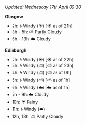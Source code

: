 *Updated: Wednesday 17th April 00:30*

**Glasgow**

* 2h: :cyclone: Windy (:sunny:) [:sunny: as of 21h]
* 3h - 5h: :partly_sunny: Partly Cloudy
* 6h - 13h: :cloud: Cloudy

**Edinburgh**

* 2h: :cyclone: Windy (:sunny:) [:sunny: as of 22h]
* 3h: :cyclone: Windy (:partly_sunny:) [:partly_sunny: as of 23h]
* 4h: :cyclone: Windy (:partly_sunny:) [:partly_sunny: as of 0h]
* 5h: :cyclone: Windy (:partly_sunny:) [:partly_sunny: as of 1h]
* 6h: :cyclone: Windy (:cloud:) [:cloud: as of 1h]
* 7h - 9h: :cloud: Cloudy
* 10h: :umbrella: Rainy
* 11h: :cyclone: Windy (:cloud:)
* 12h, 13h: :partly_sunny: Partly Cloudy
